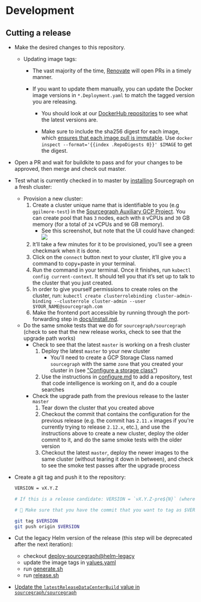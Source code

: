 # Development

## Cutting a release

- Make the desired changes to this repository.

  - Updating image tags:

    - The vast majority of the time, [Renovate](https://renovatebot.com/docs/docker/) will open PRs in a timely manner.

    - If you want to update them manually, you can update the Docker image versions in `*.Deployment.yaml` to match the tagged version you are releasing.

      - You should look at our [DockerHub repositories](https://hub.docker.com/r/sourcegraph/) to see what the latest versions are.

      - Make sure to include the sha256 digest for each image, which [ensures that each image pull is immutable](https://renovatebot.com/docs/docker/#digest-pinning). Use `docker inspect --format='{{index .RepoDigests 0}}' $IMAGE` to get the digest.

- Open a PR and wait for buildkite to pass and for your changes to be approved, then merge and check out master.
- Test what is currently checked in to master by [installing](docs/install.md) Sourcegraph on a fresh cluster:
  - Provision a new cluster:
    1.  Create a cluster unique name that is identifiable to you (e.g `ggilmore-test`) in the [Sourcegraph Auxiliary GCP Project](https://console.cloud.google.com/kubernetes/list?project=sourcegraph-server&organizationId=1006954638239). You can create pool that has `3` nodes, each with `8` vCPUs and `30` GB memory (for a total of `24` vCPUs and `90` GB memory).
        - See this screenshot, but note that the UI could have changed: ![](https://imgur.com/RuCyGX2.png)
    1.  It’ll take a few minutes for it to be provisioned, you’ll see a green checkmark when it is done.
    1.  Click on the `connect` button next to your cluster, it’ll give you a command to copy+paste in your terminal.
    1.  Run the command in your terminal. Once it finishes, run `kubectl config current-context`. It should tell you that it’s set up to talk to the cluster that you just created.
    1.  In order to give yourself permissions to create roles on the cluster, run: `kubectl create clusterrolebinding cluster-admin-binding --clusterrole cluster-admin --user $YOUR_NAME@sourcegraph.com`
    1.  Make the frontend port accessible by running through the port-forwarding step in [docs/install.md](docs/install.md#port-forward).
  - Do the same smoke tests that we do for `sourcegraph/sourcegraph` (check to see that the new release works, check to see that the upgrade path works)
    - Check to see that the latest `master` is working on a fresh cluster
      1. Deploy the latest `master` to your new cluster
         - You'll need to create a GCP Storage Class named `sourcegraph` with the same `zone` that you created your cluster in (see ["Configure a storage class"](./docs/configure.md#Configure-a-storage-class))
      1. Use the instructions in [configure.md](./docs/configure.md) to add a repository, test that code intelligence is working on it, and do a couple searches
    - Check the upgrade path from the previous release to the laster `master`
      1. Tear down the cluster that you created above
      1. Checkout the commit that contains the configuration for the previous release (e.g. the commit has `2.11.x` images if you're currently trying to release `2.12.x`, etc.), and use the instructions above to create a new cluster, deploy the older commit to it, and do the same smoke tests with the older version
      1. Checkout the latest `master`, deploy the newer images to the same cluster (without tearing it down in between), and check to see the smoke test passes after the upgrade process

* Create a git tag and push it to the repository:

  ```bash
  VERSION = vX.Y.Z

  # If this is a release candidate: VERSION = `vX.Y.Z-pre${N}` (where `N` starts at 0 and increments as you test/cut new versions)

  # 🚨 Make sure that you have the commit that you want to tag as $VERSION checked out!

  git tag $VERSION
  git push origin $VERSION
  ```

* Cut the legacy Helm version of the release (this step will be deprecated after the next iteration):

  - checkout [deploy-sourcegraph@helm-legacy](https://github.com/sourcegraph/deploy-sourcegraph/tree/helm-legacy)
  - update the image tags in [yalues.yaml](https://github.com/sourcegraph/deploy-sourcegraph/blob/helm-legacy/values.yaml)
  - run [generate.sh](https://github.com/sourcegraph/deploy-sourcegraph/blob/helm-legacy/generate.sh)
  - run [release.sh](https://github.com/sourcegraph/deploy-sourcegraph/blob/helm-legacy/release.sh)

* [Update the `latestReleaseDataCenterBuild` value in `sourcegraph/sourcegraph`](https://sourcegraph.sgdev.org/github.com/sourcegraph/sourcegraph/-/blob/cmd/server/README.md#5-notify-existing-instances-that-an-update-is-available)
